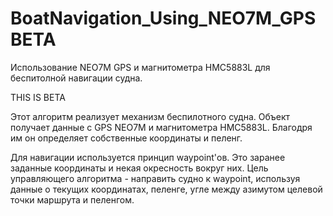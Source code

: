 # BoatNavigation_Using_NEO7M_GPS BETA
Использование NEO7M GPS и магнитометра HMC5883L для беспитолной навигации судна.

THIS IS BETA

Этот алгоритм реализует механизм беспилотного судна. Объект получает данные с GPS NEO7M и магнитометра HMC5883L. 
Благодря им он определяет собственные координаты и пеленг. 

Для навигации используется принцип waypoint'ов. Это заранее заданные координаты и некая окресность вокруг них. 
Цель управляющего алгоритма - направить судно к waypoint, используя данные о текущих координатах, пеленге, угле между азимутом целевой точки маршрута и пеленгом.
